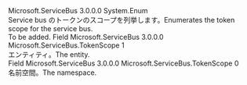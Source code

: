 <Type Name="TokenScope" FullName="Microsoft.ServiceBus.TokenScope">
  <TypeSignature Language="C#" Value="public enum TokenScope" />
  <TypeSignature Language="ILAsm" Value=".class public auto ansi sealed TokenScope extends System.Enum" />
  <TypeSignature Language="DocId" Value="T:Microsoft.ServiceBus.TokenScope" />
  <TypeSignature Language="VB.NET" Value="Public Enum TokenScope" />
  <TypeSignature Language="F#" Value="type TokenScope = " />
  <AssemblyInfo>
    <AssemblyName>Microsoft.ServiceBus</AssemblyName>
    <AssemblyVersion>3.0.0.0</AssemblyVersion>
  </AssemblyInfo>
  <Base>
    <BaseTypeName>System.Enum</BaseTypeName>
  </Base>
  <Docs>
    <summary><span data-ttu-id="2e432-101">Service bus のトークンのスコープを列挙します。</span><span class="sxs-lookup"><span data-stu-id="2e432-101">Enumerates the token scope for the service bus.</span></span></summary>
    <remarks>To be added.</remarks>
  </Docs>
  <Members>
    <Member MemberName="Entity">
      <MemberSignature Language="C#" Value="Entity" />
      <MemberSignature Language="ILAsm" Value=".field public static literal valuetype Microsoft.ServiceBus.TokenScope Entity = int32(1)" />
      <MemberSignature Language="DocId" Value="F:Microsoft.ServiceBus.TokenScope.Entity" />
      <MemberSignature Language="VB.NET" Value="Entity" />
      <MemberSignature Language="F#" Value="Entity = 1" Usage="Microsoft.ServiceBus.TokenScope.Entity" />
      <MemberType>Field</MemberType>
      <AssemblyInfo>
        <AssemblyName>Microsoft.ServiceBus</AssemblyName>
        <AssemblyVersion>3.0.0.0</AssemblyVersion>
      </AssemblyInfo>
      <ReturnValue>
        <ReturnType>Microsoft.ServiceBus.TokenScope</ReturnType>
      </ReturnValue>
      <MemberValue>1</MemberValue>
      <Docs>
        <summary><span data-ttu-id="2e432-102">エンティティ。</span><span class="sxs-lookup"><span data-stu-id="2e432-102">The entity.</span></span></summary>
      </Docs>
    </Member>
    <Member MemberName="Namespace">
      <MemberSignature Language="C#" Value="Namespace" />
      <MemberSignature Language="ILAsm" Value=".field public static literal valuetype Microsoft.ServiceBus.TokenScope Namespace = int32(0)" />
      <MemberSignature Language="DocId" Value="F:Microsoft.ServiceBus.TokenScope.Namespace" />
      <MemberSignature Language="VB.NET" Value="Namespace" />
      <MemberSignature Language="F#" Value="Namespace = 0" Usage="Microsoft.ServiceBus.TokenScope.Namespace" />
      <MemberType>Field</MemberType>
      <AssemblyInfo>
        <AssemblyName>Microsoft.ServiceBus</AssemblyName>
        <AssemblyVersion>3.0.0.0</AssemblyVersion>
      </AssemblyInfo>
      <ReturnValue>
        <ReturnType>Microsoft.ServiceBus.TokenScope</ReturnType>
      </ReturnValue>
      <MemberValue>0</MemberValue>
      <Docs>
        <summary><span data-ttu-id="2e432-103">名前空間。</span><span class="sxs-lookup"><span data-stu-id="2e432-103">The namespace.</span></span></summary>
      </Docs>
    </Member>
  </Members>
</Type>